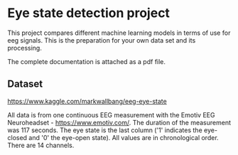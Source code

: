 # Eye state detection project
This project compares different machine learning models in terms of use for eeg signals. This is the preparation for your own data set and its processing.

The complete documentation is attached as a pdf file.

## Dataset
https://www.kaggle.com/markwallbang/eeg-eye-state

All data is from one continuous EEG measurement with the Emotiv EEG Neuroheadset - https://www.emotiv.com/. The duration of the measurement was 117 seconds. The eye state is the last column ('1' indicates the eye-closed and '0' the eye-open state). All values are in chronological order. There are 14 channels.
